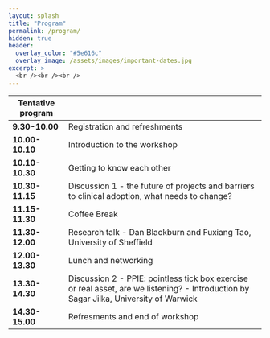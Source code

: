 ```yaml
---
layout: splash
title: "Program"
permalink: /program/
hidden: true
header:
  overlay_color: "#5e616c"
  overlay_image: /assets/images/important-dates.jpg
excerpt: >
  <br /><br /><br />
---
```



| Tentative program                                       |                                            |
| ------------------------------------------- | ------------------------------------------ |
| **9.30-10.00**   | Registration and refreshments   |
| **10.00-10.10**  | Introduction to the workshop   |
| **10.10-10.30**  | Getting to know each other         |
| **10.30-11.15**  | Discussion 1 - the future of projects and barriers to clinical adoption, what needs to change?|
| **11.15-11.30**  | Coffee Break         |
| **11.30-12.00**  | Research talk - Dan Blackburn and Fuxiang Tao, University of Sheffield  |
| **12.00-13.30**  | Lunch and networking               |
| **13.30-14.30**  | Discussion 2 - PPIE: pointless tick box exercise or real asset, are we listening?  - Introduction by Sagar Jilka, University of Warwick               |
| **14.30-15.00** | Refresments and end of workshop                |
